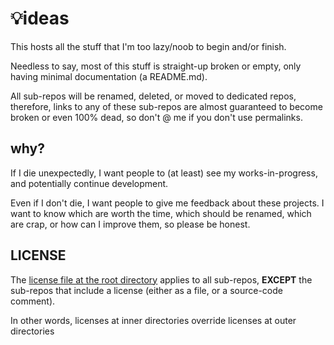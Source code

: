# 💡ideas

This hosts all the stuff that I'm too lazy/noob to begin and/or finish.

Needless to say, most of this stuff is straight-up broken or empty, only having minimal documentation (a README.md).

All sub-repos will be renamed, deleted, or moved to dedicated repos,
therefore, links to any of these sub-repos are almost guaranteed to become broken or even 100% dead, so don't @ me if you don't use permalinks.

## why?

If I die unexpectedly, I want people to (at least) see my works-in-progress, and potentially continue development.

Even if I don't die, I want people to give me feedback about these projects.
I want to know which are worth the time, which should be renamed, which are crap, or how can I improve them, so please be honest.

## LICENSE

The [license file at the root directory](LICENSE) applies to all sub-repos, **EXCEPT** the sub-repos that include a license (either as a file, or a source-code comment).

In other words, licenses at inner directories override licenses at outer directories
